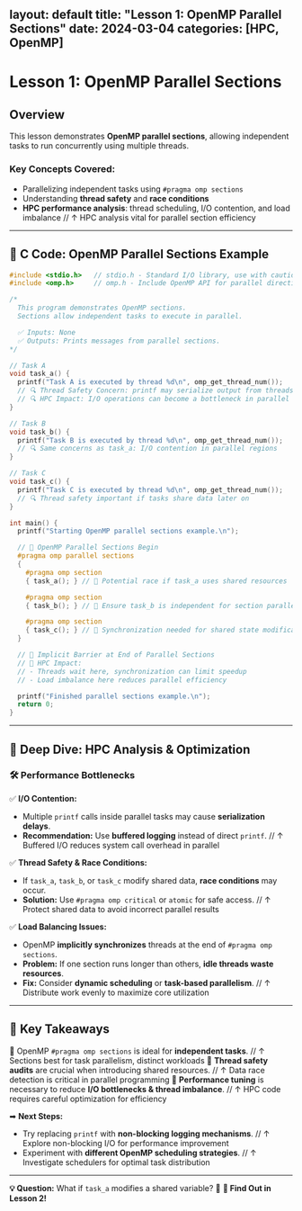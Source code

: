 layout: default
title: "Lesson 1: OpenMP Parallel Sections"
date: 2024-03-04
categories: [HPC, OpenMP]
---


# Lesson 1: OpenMP Parallel Sections

## Overview

This lesson demonstrates **OpenMP parallel sections**, allowing independent tasks to run concurrently using multiple threads.

### **Key Concepts Covered:**
- Parallelizing independent tasks using `#pragma omp sections`
- Understanding **thread safety** and **race conditions**
- **HPC performance analysis**: thread scheduling, I/O contention, and load imbalance
  // ↑ HPC analysis vital for parallel section efficiency

---

## 📌 **C Code: OpenMP Parallel Sections Example**

```c
#include <stdio.h>   // stdio.h - Standard I/O library, use with caution in HPC
#include <omp.h>     // omp.h - Include OpenMP API for parallel directives

/*
  This program demonstrates OpenMP sections.
  Sections allow independent tasks to execute in parallel.

  ✅ Inputs: None
  ✅ Outputs: Prints messages from parallel sections.
*/

// Task A
void task_a() {
  printf("Task A is executed by thread %d\n", omp_get_thread_num());
  // 🔍 Thread Safety Concern: printf may serialize output from threads
  // 🔍 HPC Impact: I/O operations can become a bottleneck in parallel code
}

// Task B
void task_b() {
  printf("Task B is executed by thread %d\n", omp_get_thread_num());
  // 🔍 Same concerns as task_a: I/O contention in parallel regions
}

// Task C
void task_c() {
  printf("Task C is executed by thread %d\n", omp_get_thread_num());
  // 🔍 Thread safety important if tasks share data later on
}

int main() {
  printf("Starting OpenMP parallel sections example.\n");

  // 🚀 OpenMP Parallel Sections Begin
  #pragma omp parallel sections
  {
    #pragma omp section
    { task_a(); } // 🚨 Potential race if task_a uses shared resources

    #pragma omp section
    { task_b(); } // 🚨 Ensure task_b is independent for section parallelism

    #pragma omp section
    { task_c(); } // 🚨 Synchronization needed for shared state modifications
  }

  // 🔄 Implicit Barrier at End of Parallel Sections
  // 📌 HPC Impact:
  // - Threads wait here, synchronization can limit speedup
  // - Load imbalance here reduces parallel efficiency

  printf("Finished parallel sections example.\n");
  return 0;
}
```

---

## 🚀 **Deep Dive: HPC Analysis & Optimization**

### **🛠 Performance Bottlenecks**
✅ **I/O Contention:**
- Multiple `printf` calls inside parallel tasks may cause **serialization delays**.
- **Recommendation:** Use **buffered logging** instead of direct `printf`.
  // ↑ Buffered I/O reduces system call overhead in parallel

✅ **Thread Safety & Race Conditions:**
- If `task_a`, `task_b`, or `task_c` modify shared data, **race conditions** may occur.
- **Solution:** Use `#pragma omp critical` or `atomic` for safe access.
  // ↑ Protect shared data to avoid incorrect parallel results

✅ **Load Balancing Issues:**
- OpenMP **implicitly synchronizes** threads at the end of `#pragma omp sections`.
- **Problem:** If one section runs longer than others, **idle threads waste resources**.
- **Fix:** Consider **dynamic scheduling** or **task-based parallelism**.
  // ↑ Distribute work evenly to maximize core utilization

---

## 📌 **Key Takeaways**
🔹 OpenMP `#pragma omp sections` is ideal for **independent tasks**.
  // ↑ Sections best for task parallelism, distinct workloads
🔹 **Thread safety audits** are crucial when introducing shared resources.
  // ↑ Data race detection is critical in parallel programming
🔹 **Performance tuning** is necessary to reduce **I/O bottlenecks & thread imbalance**.
  // ↑ HPC code requires careful optimization for efficiency

➡ **Next Steps:**
- Try replacing `printf` with **non-blocking logging mechanisms**.
  // ↑ Explore non-blocking I/O for performance improvement
- Experiment with **different OpenMP scheduling strategies**.
  // ↑ Investigate schedulers for optimal task distribution

---

**💡 Question:** What if `task_a` modifies a shared variable? 🤔
**🔎 Find Out in Lesson 2!**
```
